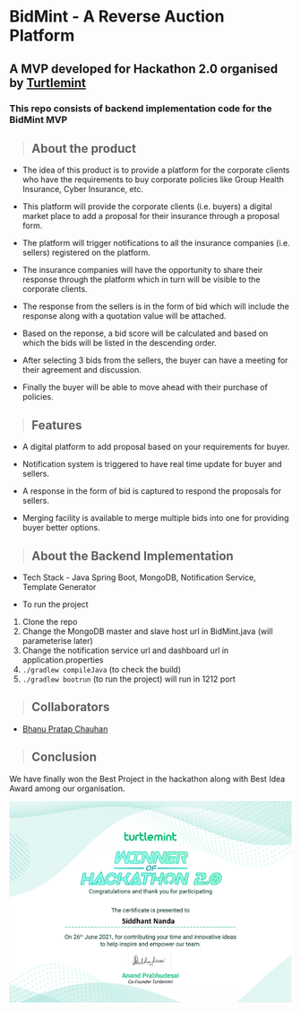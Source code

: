 # BidMint - A Reverse Auction Platform

## A MVP developed for Hackathon 2.0 organised by [Turtlemint](https://www.turtlemint.com/)

### This repo consists of backend implementation code for the **BidMint MVP**

> ## About the product

- The idea of this product is to provide a platform for the corporate clients who have the requirements to buy corporate policies like Group Health Insurance, Cyber Insurance, etc.

- This platform will provide the corporate clients (i.e. buyers) a digital market place to add a proposal for their insurance through a proposal form.

- The platform will trigger notifications to all the insurance companies (i.e. sellers) registered on the platform.

- The insurance companies will have the opportunity to share their response through the platform which in turn will be visible to the corporate clients.

- The response from the sellers is in the form of bid which will include the response along with a quotation value will be attached.

- Based on the reponse, a bid score will be calculated and based on which the bids will be listed in the descending order.

- After selecting 3 bids from the sellers, the buyer can have a meeting for their agreement and discussion.

- Finally the buyer will be able to move ahead with their purchase of policies.

> ## Features

- A digital platform to add proposal based on your requirements for buyer.

- Notification system is triggered to have real time update for buyer and sellers.

- A response in the form of bid is captured to respond the proposals for sellers.

- Merging facility is available to merge multiple bids into one for providing buyer better options.

> ## About the Backend Implementation

- Tech Stack - Java Spring Boot, MongoDB, Notification Service, Template Generator

- To run the project

1. Clone the repo
2. Change the MongoDB master and slave host url in BidMint.java (will parameterise later)
3. Change the notification service url and dashboard url in application.properties
4. ```./gradlew compileJava```  (to check the build)
5. ```./gradlew bootrun``` (to run the project) will run in 1212 port

> ## Collaborators

- [Bhanu Pratap Chauhan](https://github.com/bhanuAtWork)

> ## Conclusion

We have finally won the Best Project in the hackathon along with Best Idea Award among our organisation.

![Hackathon Certificate](./hackathon-certificate/Hackathon-Certificate.png?raw=true "Winner")

